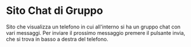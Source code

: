 # Sito Chat di Gruppo
Sito che visualizza un telefono in cui all'interno si ha un gruppo chat con vari messaggi. Per inviare il prossimo messaggio premere il pulsante invia, che si trova in basso a destra del telefono.
